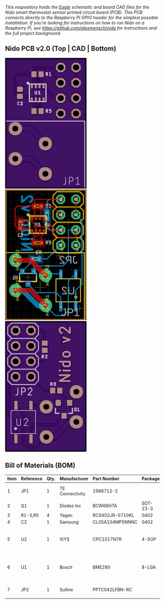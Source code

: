 *This respository holds the [Eagle](https://www.autodesk.com/products/eagle/overview) schematic and board CAD files for the Nido smart thermostat sensor printed circuit board (PCB). This PCB connects directly to the Raspberry Pi GPIO header for the simplest possible installation. If you're looking for instructions on how to run Nido on a Raspberry Pi, see https://github.com/alexmensch/nido for instructions and the full project background.*

## Nido PCB v2.0 (Top | CAD | Bottom)

![Nido PCB Top](https://raw.githubusercontent.com/alexmensch/nido-pcb/master/doc/top.png) ![Nido PCB CAD](https://raw.githubusercontent.com/alexmensch/nido-pcb/master/doc/eagle.png) ![Nido PCB Bottom](https://raw.githubusercontent.com/alexmensch/nido-pcb/master/doc/bottom.png)

## Bill of Materials (BOM)

Item | Reference | Qty. | Manufacturer  | Part Number   | Package | Type | Notes
:----|:----------|:-----|:--------------|:--------------|:--------|:-----|:-----
1    |JP1        |1     |TE Connectivity|1986712-2		  |         |TH    |Mount on top of board
2    |Q1         |1     |Diodes Inc     |BCW66HTA       |SOT-23-3 |SMD   |
3    |R1-3,R5    |4     |Yageo          |RC0402JR-0710KL|0402     |SMD   |
4    |C2         |1     |Samsung        |CL05A104MP5NNNC|0402     |SMD   |
5    |U2         |1     |IXYS           |CPC1017NTR	    |4-SOP    |SMD   |Align dot on chip with silkscreen dot
6    |U1         |1     |Bosch          |BME280         |8-LGA    |SMD   |Align dot on chip with silkscreen dot
7    |JP2        |1     |Sullins        |PPTC042LFBN-RC |         |TH    |Mount on bottom of board
